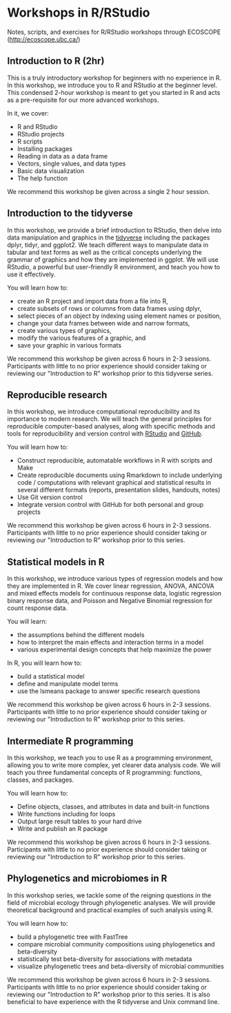 # Workshops in R/RStudio
Notes, scripts, and exercises for R/RStudio workshops through ECOSCOPE (http://ecoscope.ubc.ca/)

## Introduction to R (2hr)

This is a truly introductory workshop for beginners with no experience in R. In this workshop, we introduce you to R and RStudio at the beginner level. This condensed 2-hour workshop is meant to get you started in R and acts as a pre-requisite for our more advanced workshops. 

In it, we cover:

* R and RStudio
* RStudio projects
* R scripts
* Installing packages
* Reading in data as a data frame
* Vectors, single values, and data types
* Basic data visualization
* The help function

We recommend this workshop be given across a single 2 hour session.

## Introduction to the tidyverse
In this workshop, we provide a brief introduction to RStudio, then delve into data manipulation and graphics in the [tidyverse](https://www.tidyverse.org/) including the packages dplyr, tidyr, and ggplot2. We teach different ways to manipulate data in tabular and text forms as well as the critical concepts underlying the grammar of graphics and how they are implemented in ggplot. We will use RStudio, a powerful but user-friendly R environment, and teach you how to use it effectively.

You will learn how to:

* create an R project and import data from a file into R,
* create subsets of rows or columns from data frames using dplyr,
* select pieces of an object by indexing using element names or position,
* change your data frames between wide and narrow formats,
* create various types of graphics,
* modify the various features of a graphic, and
* save your graphic in various formats

We recommend this workshop be given across 6 hours in 2-3 sessions. Participants with little to no prior experience should consider taking or reviewing our "Introduction to R" workshop prior to this tidyverse series.

## Reproducible research

In this workshop, we introduce computational reproducibility and its importance to modern research. We will teach the general principles for reproducible computer-based analyses, along with specific methods and tools for reproducibility and version control with [RStudio](https://www.rstudio.com/) and [GitHub](https://github.com/).

You will learn how to:

* Construct reproducible, automatable workflows in R with scripts and Make
* Create reproducible documents using Rmarkdown to include underlying code / computations with relevant graphical and statistical results in several different formats (reports, presentation slides, handouts, notes)
* Use Git version control
* Integrate version control with GitHub for both personal and group projects

We recommend this workshop be given across 6 hours in 2-3 sessions. Participants with little to no prior experience should consider taking or reviewing our "Introduction to R" workshop prior to this series.

## Statistical models in R

In this workshop, we introduce various types of regression models and how they are implemented in R. We cover linear regression, ANOVA, ANCOVA and mixed effects models for continuous response data, logistic regression binary response data, and Poisson and Negative Binomial regression for count response data.

You will learn:

* the assumptions behind the different models
* how to interpret the main effects and interaction terms in a model
* various experimental design concepts that help maximize the power

In R, you will learn how to:

* build a statistical model
* define and manipulate model terms
* use the lsmeans package to answer specific research questions

We recommend this workshop be given across 6 hours in 2-3 sessions. Participants with little to no prior experience should consider taking or reviewing our "Introduction to R" workshop prior to this series.


## Intermediate R programming

In this workshop, we teach you to use R as a programming environment, allowing you to write more complex, yet clearer data analysis code. We will teach you three fundamental concepts of R programming: functions, classes, and packages. 

You will learn how to:

* Define objects, classes, and attributes in data and built-in functions
* Write functions including for loops
* Output large result tables to your hard drive
* Write and publish an R package

We recommend this workshop be given across 6 hours in 2-3 sessions. Participants with little to no prior experience should consider taking or reviewing our "Introduction to R" workshop prior to this series.

## Phylogenetics and microbiomes in R

In this workshop series, we tackle some of the reigning questions in the field of microbial ecology through phylogenetic analyses. We will provide theoretical background and practical examples of such analysis using R.  

You will learn how to:

* build a phylogenetic tree with FastTree
* compare microbial community compositions using phylogenetics and beta-diversity
* statistically test beta-diversity for associations with metadata
* visualize phylogenetic trees and beta-diversity of microbial communities

We recommend this workshop be given across 6 hours in 2-3 sessions. Participants with little to no prior experience should consider taking or reviewing our "Introduction to R" workshop prior to this series. It is also beneficial to have experience with the R tidyverse and Unix command line.

